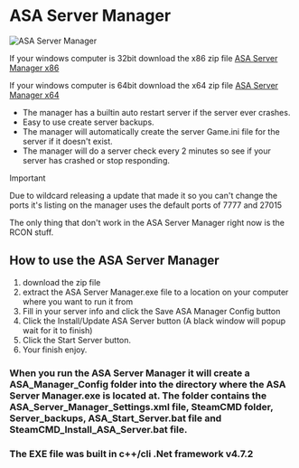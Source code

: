 # ASA Server Manager

![ASA Server Manager](https://i.ibb.co/3R3Zngv/ASA-Server-Manager.png)

If your windows computer is 32bit download the x86 zip file
[ASA Server Manager x86](https://github.com/ubidzz/ASA-Server-Manager/raw/master/x86.zip)

If your windows computer is 64bit download the x64 zip file
[ASA Server Manager x64](https://github.com/ubidzz/ASA-Server-Manager/raw/master/x64.zip)

* The manager has a builtin auto restart server if the server ever crashes.
* Easy to use create server backups.
* The manager will automatically create the server Game.ini file for the server if it doesn't exist.
* The manager will do a server check every 2 minutes so see if your server has crashed or stop responding.

> [!IMPORTANT]
> Due to wildcard releasing a update that made it so you can't change the ports it's listing on the manager uses the default ports of 7777 and 27015
> 
> The only thing that don't work in the ASA Server Manager right now is the RCON stuff.

## How to use the ASA Server Manager
1. download the zip file
2. extract the ASA Server Manager.exe file to a location on your computer where you want to run it from
3. Fill in your server info and click the Save ASA Manager Config button
4. Click the Install/Update ASA Server button (A black window will popup wait for it to finish)
5. Click the Start Server button.
6. Your finish enjoy.

### When you run the ASA Server Manager it will create a ASA_Manager_Config folder into the directory where the ASA Server Manager.exe is located at. The folder contains the ASA_Server_Manager_Settings.xml file, SteamCMD folder, Server_backups, ASA_Start_Server.bat file and SteamCMD_Install_ASA_Server.bat file.

### The EXE file was built in c++/cli .Net framework v4.7.2

